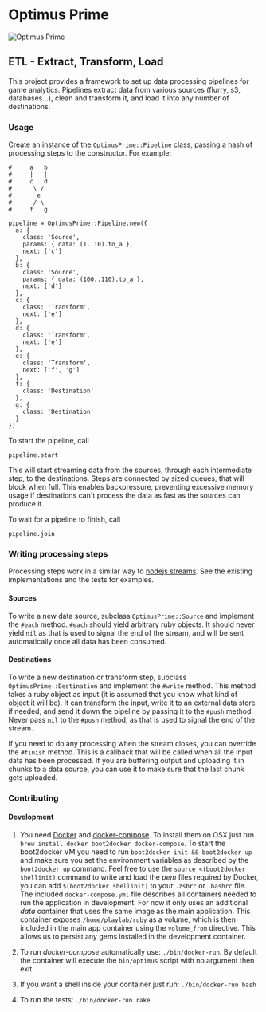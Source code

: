 Optimus Prime
=============

![Optimus Prime][1]


ETL - Extract, Transform, Load
------------------------------

This project provides a framework to set up data processing pipelines for
game analytics. Pipelines extract data from various sources (flurry, s3,
databases...), clean and transform it, and load it into any number of
destinations.


### Usage

Create an instance of the `OptimusPrime::Pipeline` class, passing a hash of
processing steps to the constructor. For example:

    #     a   b
    #     |   |
    #     c   d
    #      \ /
    #       e
    #      / \
    #     f   g

    pipeline = OptimusPrime::Pipeline.new({
      a: {
        class: 'Source',
        params: { data: (1..10).to_a },
        next: ['c']
      },
      b: {
        class: 'Source',
        params: { data: (100..110).to_a },
        next: ['d']
      },
      c: {
        class: 'Transform',
        next: ['e']
      },
      d: {
        class: 'Transform',
        next: ['e']
      },
      e: {
        class: 'Transform',
        next: ['f', 'g']
      },
      f: {
        class: 'Destination'
      },
      g: {
        class: 'Destination'
      }
    })

To start the pipeline, call

    pipeline.start

This will start streaming data from the sources, through each intermediate step,
to the destinations. Steps are connected by sized queues, that will block when
full. This enables backpressure, preventing excessive memory usage if
destinations can't process the data as fast as the sources can produce it.

To wait for a pipeline to finish, call

    pipeline.join


### Writing processing steps

Processing steps work in a similar way to [nodejs streams][2]. See the existing
implementations and the tests for examples.

#### Sources

To write a new data source, subclass `OptimusPrime::Source` and implement the
`#each` method. `#each` should yield arbitrary ruby objects. It should never
yield `nil` as that is used to signal the end of the stream, and will be sent
automatically once all data has been consumed.

#### Destinations

To write a new destination or transform step, subclass
`OptimusPrime::Destination` and implement the `#write` method. This method takes
a ruby object as input (it is assumed that you know what kind of object it will
be). It can transform the input, write it to an external data store if needed,
and send it down the pipeline by passing it to the `#push` method. Never pass
`nil` to the `#push` method, as that is used to signal the end of the stream.

If you need to do any processing when the stream closes, you can override the
`#finish` method. This is a callback that will be called when all the input data
has been processed. If you are buffering output and uploading it in chunks to a
data source, you can use it to make sure that the last chunk gets uploaded.


### Contributing

#### Development

1. You need [Docker][install-docker] and [docker-compose][install-compose].
To install them on OSX just run `brew install docker boot2docker docker-compose`. To start the boot2docker VM you need to run `boot2docker init && boot2docker up` and make sure you set the environment variables as described by the `boot2docker up` command. Feel free to use the `source <(boot2docker shellinit)` command to write and load the _pem_ files required by Docker, you can add `$(boot2docker shellinit)` to your `.zshrc` or `.bashrc` file. The included `docker-compose.yml` file describes all containers needed to run the application in development. For now it only uses an additional _data_ container that uses the same image as the main application. This container exposes `/home/playlab/ruby` as a volume, which is then included in the main app container using the `volume_from` directive. This allows us to persist any gems installed in the development container.

2. To run _docker-compose_ automatically use: `./bin/docker-run`. By default the container will execute the `bin/optimus` script with no argument then exit.

3. If you want a shell inside your container just run: `./bin/docker-run bash`

4. To run the tests: `./bin/docker-run rake`

[1]: http://upload.wikimedia.org/wikipedia/en/1/19/Optimus10108pieces.jpg
[2]: http://nodejs.org/api/stream.html
[install-docker]:  https://docs.docker.com/installation/
[install-compose]: https://docs.docker.com/compose/install/
